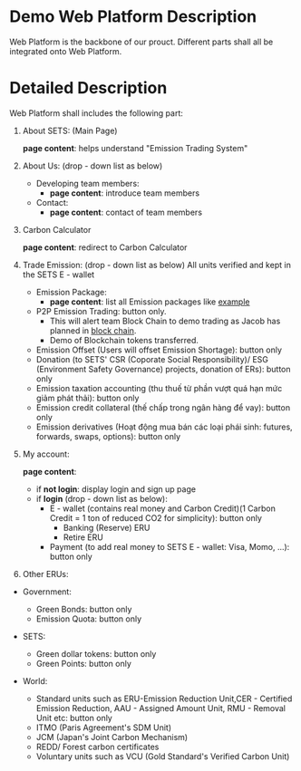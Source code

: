 # Demo Web Platform Description 
Web Platform is the backbone of our prouct. Different parts shall all be integrated onto Web Platform.

# Detailed Description
Web Platform shall includes the following part:

1. About SETS: (Main Page)

	__page content__: helps understand "Emission Trading System"

1. About Us: (drop - down list as below)
	* Developing team members:
		* __page content__: introduce team members
	* Contact:
		* __page content__: contact of team members
		
1. Carbon Calculator

	__page content__: redirect to Carbon Calculator

1. Trade Emission: (drop - down list as below) All units verified and kept in the SETS E - wallet
	* Emission Package: 
		* __page content__: list all Emission packages like [example](http://www.ccer.com.cn/listing/)
	* P2P Emission Trading: button only. 
		* This will alert team Block Chain to demo trading as Jacob has planned in [block chain](https://github.com/SETS-VN/project-roadmap/blob/main/milestone-1.md). 
		* Demo of Blockchain tokens transferred.
	* Emission Offset (Users will offset Emission Shortage): button only
	* Donation (to SETS' CSR (Coporate Social Responsibility)/ ESG (Environment Safety Governance) projects, donation of ERs): button only
	* Emission taxation accounting (thu thuế từ phần vượt quá hạn mức giảm phát thải): button only
	* Emission credit collateral (thế chấp trong ngân hàng để vay): button only
	* Emission derivatives (Hoạt động mua bán các loại phái sinh: futures, forwards, swaps, options): button only

1. My account:

	__page content__:
	* if __not login__: display login and sign up page
	* if __login__ (drop - down list as below):
		* E - wallet (contains real money and Carbon Credit)(1 Carbon Credit = 1 ton of reduced CO2 for simplicity): button only
			* Banking (Reserve) ERU
			* Retire ERU
		* Payment (to add real money to SETS E - wallet: Visa, Momo, ...): button only

1. 	Other ERUs:
* Government:
	* Green Bonds: button only
	* Emission Quota: button only
	
* SETS:
	* Green dollar tokens: button only
	* Green Points: button only
	
* World: 
	* Standard units such as ERU-Emission Reduction Unit,CER - Certified Emission Reduction, AAU - Assigned Amount Unit, RMU - Removal Unit etc: button only
	* ITMO (Paris Agreement's SDM Unit)
	* JCM (Japan's Joint Carbon Mechanism) 
	* REDD/ Forest carbon certificates
	* Voluntary units such as VCU (Gold Standard's Verified Carbon Unit)